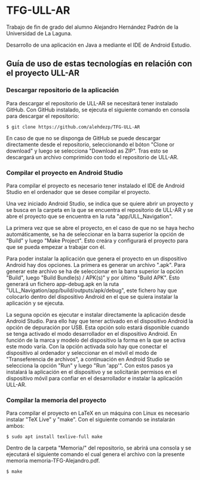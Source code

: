 # TFG-ULL-AR

Trabajo de fin de grado del alumno Alejandro Hernández Padrón de la Universidad de La Laguna.

Desarrollo de una aplicación en Java a mediante el IDE de Android Estudio.

## Guía de uso de estas tecnologías en relación con el proyecto ULL-AR

### Descargar repositorio de la aplicación

Para descargar el repositorio de ULL-AR se necesitará tener instalado GitHub. Con GitHub instalado, se ejecuta el siguiente comando en consola para descargar el repositorio:


    $ git clone https://github.com/alehdezp/TFG-ULL-AR 


En caso de que no se disponga de GitHub se puede descargar directamente desde el repositorio, seleccionando el bóton "Clone or download" y luego se selecciona "Download as ZIP". Tras esto se descargará un archivo comprimido con todo el repositorio de ULL-AR.


### Compilar el proyecto en Android Studio

Para compilar el proyecto es necesario tener instalado el IDE de Android Studio en el ordenador que se desee compilar el proyecto.

Una vez iniciado Android Studio, se indica que se quiere abrir un proyecto y se busca en la carpeta en la que se encuentra el repositorio de ULL-AR y se abre el proyecto que se encuentra en la ruta "app/ULL\_Navigation". 

La primera vez que se abre el proyecto, en el caso de que no se haya hecho automáticamente, se ha de seleccionar en la barra superior la opción de "Build" y luego "Make Project". 
Esto creára y configurará el proyecto para que se pueda empezar a trabajar con él.

Para poder instalar la aplicación que genera el proyecto en un dispositivo Android hay dos opciones. 
La primera es generar un archivo ".apk". Para generar este archivo se ha de seleccionar en la barra superior la opción "Build", luego "Build Bundle(s) / APK(s)" y por último "Build APK". 
Esto generará un fichero app-debug.apk en la ruta "ULL_Navigation/app/build/outputs/apk/debug", este fichero hay que colocarlo dentro del dispositivo Android en el que se quiera instalar la aplicación y se ejecuta.

La seguna opción es ejecutar e instalar directamente la aplicación desde Android Studio. 
Para ello hay que tener activado en el dispositivo Android la opción de depuración por USB. 
Esta opción solo estará disponible cuando se tenga activado el modo desarrollador en el dispositivo Android. 
En función de la marca y modelo del dispositivo la forma en la que se activa este modo varía. 
Con la opción activada solo hay que conectar el dispositivo al ordenador y seleccionar en el móvil el modo de "Transeferencia de archivos", a continuación en Android Studio se selecciona la opción "Run" y luego "Run 'app'". 
Con estos pasos ya instalará la aplicación en el dispositivo y se solicitarán permisos en el dispositivo móvil para confiar en el desarrollador e instalar la aplicación ULL-AR. 


### Compilar la memoria del proyecto

Para compilar el proyecto en LaTeX en un máquina con Linux es necesario instalar "TeX Live" y "make". Con el siguiente comando se instalarán ambos:

    $ sudo apt install texlive-full make 

Dentro de la carpeta "Memoria/" del repositorio, se abrirá una consola y se ejecutará el siguiente comando el cual genera el archivo con la presente memoria memoria-TFG-Alejandro.pdf.

    $ make


